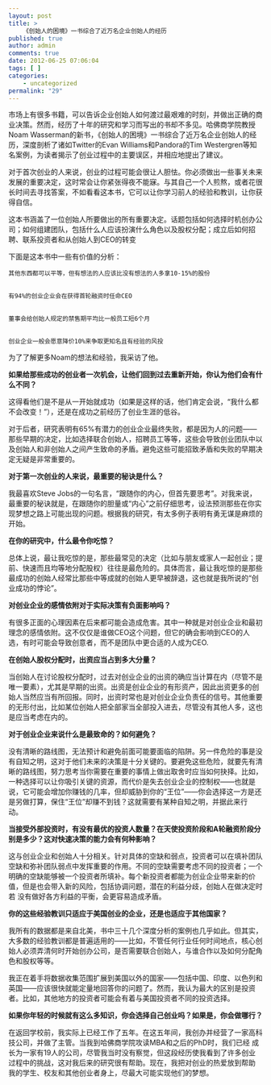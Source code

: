 ```yaml
---
layout: post
title: >
    《创始人的困境》一书综合了近万名企业创始人的经历
published: true
author: admin
comments: true
date: 2012-06-25 07:06:04
tags: [ ]
categories:
    - uncategorized
permalink: "29"
---
```

市场上有很多书籍，可以告诉企业创始人如何渡过最艰难的时刻，并做出正确的商业决策。然而，经历了十年的研究和学习而写出的书却不多见。哈佛商学院教授Noam Wasserman的新书，《创始人的困境》一书综合了近万名企业创始人的经历，深度剖析了诸如Twitter的Evan Williams和Pandora的Tim Westergren等知名案例，为读者揭示了创业过程中的主要误区，并相应地提出了建议。

对于首次创业的人来说，创业的过程可能会很让人胆怯。你必须做出一些事关未来发展的重要决定，这时常会让你紧张得夜不能寐。与其自己一个人煎熬，或者花很长时间去寻找答案，不如看看这本书，它可以让你学习前人的经验和教训，让你获得自信。

这本书涵盖了一位创始人所要做出的所有重要决定。话题包括如何选择时机创办公司；如何组建团队，包括什么人应该扮演什么角色以及股权分配；成立后如何招聘、联系投资者和从创始人到CEO的转变

下面是这本书中一些有价值的分析：


  
    其他东西都可以平等，但有想法的人应该比没有想法的人多拿10-15%的股份
  
  
    有94%的创业企业会在获得首轮融资时任命CEO
  
  
    董事会给创始人规定的禁售期平均比一般员工短6个月
  
  
    创业企业一般会愿意降价10%来争取更知名且有经验的风投
  


为了了解更多Noam的想法和经验，我采访了他。

**如果给那些成功的创业者一次机会，让他们回到过去重新开始，你认为他们会有什么不同？**

这得看他们是不是从一开始就成功（如果是这样的话，他们肯定会说，“我什么都不会改变！”），还是在成功之前经历了创业生涯的低谷。

对于后者，研究表明有65%有潜力的创业企业最终失败，都是因为人的问题——那些早期的决定，比如选择联合创始人，招聘员工等等，这些会导致创业团队中以及创始人和非创始人之间产生致命的矛盾。避免这些可能招致矛盾和失败的早期决定无疑是非常重要的。

**对于第一次创业的人来说，最重要的秘诀是什么？**

我最喜欢Steve Jobs的一句名言，“跟随你的内心，但首先要思考”。对我来说，最重要的秘诀就是，在跟随你的胆量或“内心”之前仔细思考，设法预测那些在你实现梦想之路上可能出现的问题。根据我的研究，有太多例子表明有勇无谋是麻烦的开始。

**在你的研究中，什么最令你吃惊？**

总体上说，最让我吃惊的是，那些最常见的决定（比如与朋友或家人一起创业；提前、快速而且均等地分配股权）往往是最危险的。具体而言，最让我吃惊的是那些最成功的创始人经常比那些中等成就的创始人更早被辞退，这也就是我所说的“创业成功的悖论”。

**对创业企业的感情依附对于实际决策有负面影响吗？**

有很多正面的心理因素在后来都可能会造成危害。其中一种就是对创业企业和最初理念的感情依附。这不仅仅是谁做CEO这个问题，但它的确会影响到CEO的人选，有时可能会导致创意者，而不是团队中更合适的人成为CEO.

**在创始人股权分配时，出资应当占到多大分量？**

当创始人在讨论股权分配时，过去对创业企业的出资的确应当计算在内（尽管不是唯一要素），尤其是早期的出资。出资是创业企业的有形资产，因此出资更多的创 始人当然应当有所回报。同时，出资时常也是对创业企业负责任的信号。其他重要的无形付出，比如某位创始人把全部家当全部投入进去，尽管没有其他人多，这也 是应当考虑在内的。

**对于创业企业来说什么是最致命的？如何避免？**

没有清晰的路线图，无法预计和避免前面可能要面临的陷阱。另一件危险的事是没有自知之明，这对于他们未来的决策是十分关键的。要避免这些危险，就要先有清 晰的路线图，努力思考当你需要在重要的事情上做出取舍时应当如何抉择。比如，一种选择可以让你吸引关键的资源，而代价是失去创业企业的控制权——也就是 说，它可能会增加你赚钱的几率，但却威胁到你的“王位”——你会选择这一方是还是另做打算，保住“王位”却赚不到钱？这就需要有某种自知之明，并据此来行 动。

**当接受外部投资时，有没有最优的投资人数量？在天使投资阶段和****A****轮融资阶段分别是多少？这对快速决策的能力会有何种影响？**

这与创业企业和创始人十分相关。针对具体的空缺和弱点，投资者可以在填补团队空缺和弥补团队弱点中发挥重要的作用。不同的空缺需要考虑不同的投资者；一个 明确的空缺能够被一个投资者所填补。每个新投资者都能为创业企业带来新的价值，但是也会带入新的风险，包括协调问题，潜在的利益分歧，创始人在做决定时若 没有做好各方利益的平衡，会更容易造成矛盾。

**你的这些经验教训只适应于美国创业的企业，还是也适应于其他国家？**

我所有的数据都是来自北美，书中三十几个深度分析的案例也几乎如此。但其实，大多数的经验教训都是普遍适用的——比如，不管任何行业任何时间地点，核心创始人必须弄清何时开始创办公司，是否需要联合创始人，与谁合作以及如何分配角色和股权等等。

我正在着手将数据收集范围扩展到美国以外的国家——包括中国、印度、以色列和英国——应该很快就能定量地回答你的问题了。然而，我认为最大的区别是投资者。比如，其他地方的投资者可能会有着与美国投资者不同的投资选择。

**如果你年轻的时候就有这么多知识，你会选择自己创业吗？如果是，你会做哪行？**

在返回学校前，我实际上已经工作了五年。在这五年间，我创办并经营了一家高科技公司，并做了主管。当我到哈佛商学院攻读MBA和之后的PhD时，我们已经 成长为一家有19人的公司，尽管我当时没有察觉，但这段经历使我看到了许多创业过程中的挑战，这对我后来的研究很有帮助。现在，我把对创业的热爱放到帮助 我的学生、校友和其他创业者身上，尽最大可能实现他们的梦想。